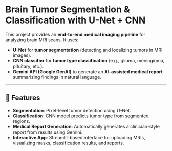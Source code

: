 # Brain Tumor Segmentation & Classification with U-Net + CNN  

This project provides an **end-to-end medical imaging pipeline** for analyzing brain MRI scans. It uses:  

- **U-Net** for **tumor segmentation** (detecting and localizing tumors in MRI images).  
- **CNN classifier** for **tumor type classification** (e.g., glioma, meningioma, pituitary, etc.).  
- **Gemini API (Google GenAI)** to generate an **AI-assisted medical report** summarizing findings in natural language.  

---

## 🚀 Features  

- **Segmentation**: Pixel-level tumor detection using U-Net.  
- **Classification**: CNN model predicts tumor type from segmented regions.  
- **Medical Report Generation**: Automatically generates a clinician-style report from results using Gemini.  
- **Interactive App**: Streamlit-based interface for uploading MRIs, visualizing masks, classification results, and reports.  

